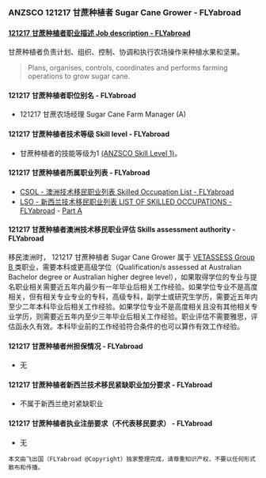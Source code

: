 ### ANZSCO 121217 甘蔗种植者 Sugar Cane Grower - FLYabroad ###

####  [121217 甘蔗种植者职业描述 Job description - FLYabroad](http://www.flyabroadvisa.com/anzsco/1212.html#121217)

甘蔗种植者负责计划、组织、控制、协调和执行农场操作来种植水果和坚果。

> Plans, organises, controls, coordinates and performs farming operations to grow sugar cane.

#### 121217 甘蔗种植者职位别名 - FLYabroad
 
- 121217	 甘蔗农场经理 Sugar Cane Farm Manager (A)

#### 121217 甘蔗种植者技术等级 Skill level - FLYabroad

- 甘蔗种植者的技能等级为1 [(ANZSCO Skill Level 1)](http://www.flyabroadvisa.com/anzsco/)。

#### 121217 甘蔗种植者所属职业列表 - FLYabroad

- [CSOL - 澳洲技术移民职业列表 Skilled Occupation List - FLYabroad](http://www.flyabroadvisa.com/sol/)
- [LSO - 新西兰技术移民职业列表 LIST OF SKILLED OCCUPATIONS - FLYabroad](http://nz.flyabroadvisa.com/lso/) - [Part A](parta)

#### 121217 甘蔗种植者澳洲技术移民职业评估 Skills assessment authority - FLYabroad

移民澳洲时， 121217 甘蔗种植者 Sugar Cane Grower 属于 [VETASSESS Group B ](http://www.flyabroadvisa.com/ass/vetassess.html)类职业，需要本科或更高级学位（Qualification/s assessed at Australian Bachelor degree or Australian higher degree level），如果取得学位的专业与提名职业相关需要近五年内最少有一年毕业后相关工作经验。如果学位专业不是高度相关，但有相关专业专业的专科，高级专科，副学士或研究生学历，需要近五年内至少二年本科毕业后相关工作经验。如果学位专业不是高度相关且没有其他相关专业学历，则需要近五年内至少三年毕业后相关工作经验。职业评估不需要雅思，评估函永久有效。本科毕业前的工作经验符合条件的也可以算作有效工作经验。

#### 121217 甘蔗种植者州担保情况 - FLYabroad

- 无

#### 121217 甘蔗种植者新西兰技术移民紧缺职业加分要求 - FLYabroad

- 不属于新西兰绝对紧缺职业

#### 121217 甘蔗种植者执业注册要求（不代表移民要求） - FLYabroad

- 无

`本文由飞出国（FLYabroad @Copyright）独家整理完成，请尊重知识产权，不要以任何形式散布和传播。`